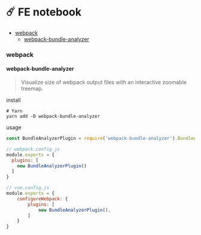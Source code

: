#  ☄️ FE notebook

- [webpack](#webpack)
	* [webpack-bundle-analyzer](#webpack-bundle-analyzer)

### webpack
#### webpack-bundle-analyzer
> Visualize size of webpack output files with an interactive zoomable treemap.
 
install
```shell
# Yarn
yarn add -D webpack-bundle-analyzer
```

usage

```js
const BundleAnalyzerPlugin = require('webpack-bundle-analyzer').BundleAnalyzerPlugin;

// webpack.config.js
module.exports = {
  plugins: [
    new BundleAnalyzerPlugin()
  ]
}

// vue.config.js
module.exports = {
	configureWebpack: {
		plugins: [
			new BundleAnalyzerPlugin(),
		]
	}
}
```
